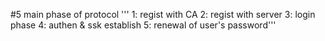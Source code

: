

#5 main phase of protocol
'''
1: regist with CA
2: regist with server
3: login phase
4: authen & ssk establish
5: renewal of user's password'''
